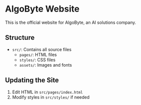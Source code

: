 # AlgoByte Website

This is the official website for AlgoByte, an AI solutions company.

## Structure

- `src/`: Contains all source files
  - `pages/`: HTML files
  - `styles/`: CSS files
  - `assets/`: Images and fonts

## Updating the Site

1. Edit HTML in `src/pages/index.html`
2. Modify styles in `src/styles/` if needed